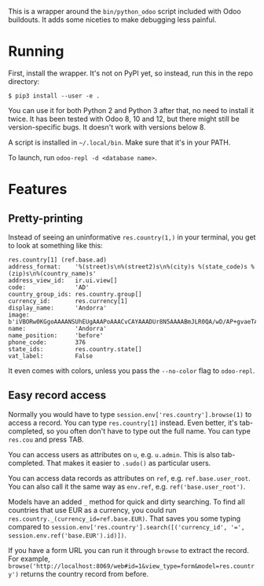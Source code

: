 This is a wrapper around the `bin/python_odoo` script included with Odoo buildouts. It adds some niceties to make debugging less painful.

# Running

First, install the wrapper. It's not on PyPI yet, so instead, run this in the repo directory:

```
$ pip3 install --user -e .
```

You can use it for both Python 2 and Python 3 after that, no need to install it twice. It has been tested with Odoo 8, 10 and 12, but there might still be version-specific bugs. It doesn't work with versions below 8.

A script is installed in `~/.local/bin`. Make sure that it's in your PATH.

To launch, run `odoo-repl -d <database name>`.

# Features

## Pretty-printing

Instead of seeing an uninformative `res.country(1,)` in your terminal, you get to look at something like this:

```
res.country[1] (ref.base.ad)
address_format:    '%(street)s\n%(street2)s\n%(city)s %(state_code)s %(zip)s\n%(country_name)s'
address_view_id:   ir.ui.view[]
code:              'AD'
country_group_ids: res.country.group[]
currency_id:       res.currency[1]
display_name:      'Andorra'
image:             b'iVBORw0KGgoAAAANSUhEUgAAAPoAAACvCAYAAADUr8N5AAAABmJLR0QA/wD/AP+gvaeTAAAAB3RJTUUH2wMJBAgMSOMd6QAAIABJREFUeJzt3XmQXddh3/...
name:              'Andorra'
name_position:     'before'
phone_code:        376
state_ids:         res.country.state[]
vat_label:         False
```

It even comes with colors, unless you pass the `--no-color` flag to `odoo-repl`.

## Easy record access

Normally you would have to type `session.env['res.country'].browse(1)` to access a record. You can type `res.country[1]` instead. Even better, it's tab-completed, so you often don't have to type out the full name. You can type `res.cou` and press TAB.

You can access users as attributes on `u`, e.g. `u.admin`. This is also tab-completed. That makes it easier to `.sudo()` as particular users.

You can access data records as attributes on `ref`, e.g. `ref.base.user_root`. You can also call it the same way as `env.ref`, e.g. `ref('base.user_root')`.

Models have an added `_` method for quick and dirty searching. To find all countries that use EUR as a currency, you could run `res.country._(currency_id=ref.base.EUR)`. That saves you some typing compared to `session.env['res.country'].search([('currency_id', '=', session.env.ref('base.EUR').id)])`.

If you have a form URL you can run it through `browse` to extract the record. For example, `browse('http://localhost:8069/web#id=1&view_type=form&model=res.country')` returns the country record from before.
